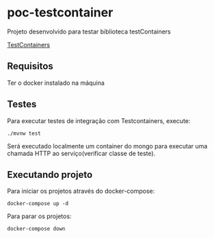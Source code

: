 # poc-testcontainer
Projeto desenvolvido para testar biblioteca testContainers

[TestContainers](https://www.testcontainers.org/)

## Requisitos

Ter o docker instalado na máquina

## Testes

Para executar testes de integração com Testcontainers, execute:

```
./mvnw test
```

Será executado localmente um container do mongo para executar uma chamada HTTP ao serviço(verificar classe de teste).


## Executando projeto

Para iniciar os projetos através do docker-compose:

```
docker-compose up -d
```

Para parar os projetos:

```
docker-compose down
```
